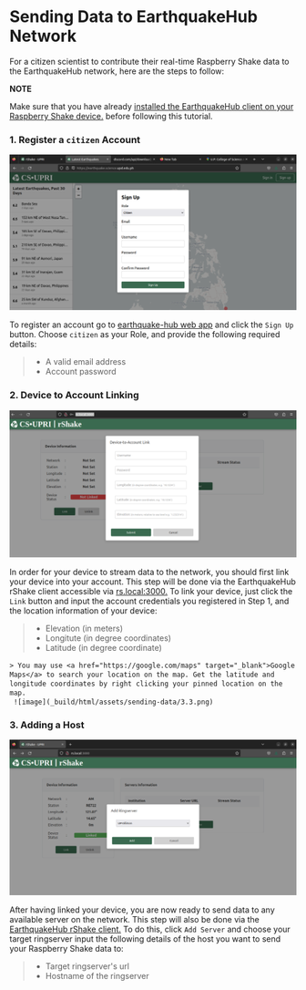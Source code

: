 Sending Data to EarthquakeHub Network
=======================================

For a citizen scientist to contribute their real-time Raspberry Shake data to the EarthquakeHub network, here are the steps to follow:

<div class="rst-content note">
  <p class="rst-content admonition-title">
    <b> NOTE </b>
    </p>
    <body class="rst-content admonition">
     Make sure that you have already <a href="https://upri-earthquake.github.io/installing-rshake-client.html" target="_blank"> installed the EarthquakeHub client on your Raspberry Shake device.</a> before following this tutorial.
    </body>
</div>




### 1. Register a `citizen` Account
   ![image](_build/html/assets/sending-data/3.1.png)


 To register an account go to
<a href="https://earthquake.science.upd.edu.ph" target="_blank">earthquake-hub web app</a> and click the `Sign Up` button. Choose `citizen` as your Role, and provide the following required details:
> - A valid email address
> - Account password



### 2. Device to Account Linking
   ![image](_build/html/assets/sending-data/3.2.png)


   In order for your device to stream data to the network, you should first link your device into your account.  This step will be done via the EarthquakeHub rShake client accessible via <a href="https://rs.local:3000" target="_blank">rs.local:3000.</a> To link your device, just click the `Link` button and input the account credentials you registered in Step 1, and the location information of your device:
   > - Elevation (in meters)
   > - Longitute (in degree coordinates)
   > - Latitude (in degree coordinate)


    > You may use <a href="https://google.com/maps" target="_blank">Google Maps</a> to search your location on the map. Get the latitude and longitude coordinates by right clicking your pinned location on the map.
     ![image](_build/html/assets/sending-data/3.3.png)


### 3. Adding a Host
  ![image](_build/html/assets/sending-data/3.4.png)

   After having linked your device, you are now ready to send data to any available server on the network. This step will also be done via the <a href="https://rs.local:3000" target="_blank">EarthquakeHub rShake client.</a> To do this, click `Add Server` and choose your target ringserver  input the following details of the host you want to send your Raspberry Shake data to:
   > - Target ringserver's url
   > - Hostname of the ringserver

